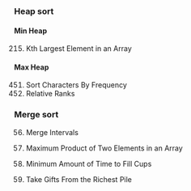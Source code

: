 ### Heap sort
#### Min Heap
215. Kth Largest Element in an Array

#### Max Heap
451. Sort Characters By Frequency
506. Relative Ranks


### Merge sort
56. Merge Intervals

1464. Maximum Product of Two Elements in an Array
2335. Minimum Amount of Time to Fill Cups
2558. Take Gifts From the Richest Pile

